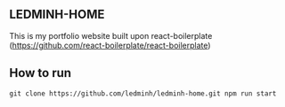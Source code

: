 ## LEDMINH-HOME
This is my portfolio website built upon react-boilerplate (https://github.com/react-boilerplate/react-boilerplate)

## How to run

`
  git clone https://github.com/ledminh/ledminh-home.git
  npm run start
`
